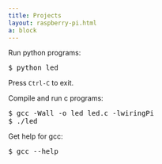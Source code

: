 ```yaml
---
title: Projects
layout: raspberry-pi.html
a: block
---
```


Run python programs:

<pre>
$ python led
</pre>

Press <code>Ctrl-C</code> to exit.

Compile and run c programs:

<pre>
$ gcc -Wall -o led led.c -lwiringPi
$ ./led
</pre>

Get help for gcc:

<pre>
$ gcc --help
</pre>

